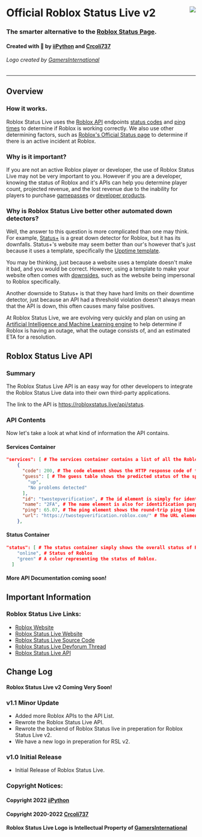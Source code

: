 # <img style="float: right;" src="https://doy2mn9upadnk.cloudfront.net/uploads/default/original/4X/d/8/a/d8a9a1964099afb7c1778761eef6f915c68c3f19.png"> Official Roblox Status Live v2
### The smarter alternative to the [Roblox Status Page](https://status.roblox.com).
#### Created with 🧡 by [iiPython](https://iipython.cf) and [Crcoli737](https://devforum.roblox.com/u/crcoli737)
###### Logo created by [GamersInternational](https://devforum.roblox.com/u/gamersinternational)
***
## Overview
### How it works.
Roblox Status Live uses the [Roblox API](https://devforum.roblox.com/t/collected-list-of-apis/557091) endpoints [status codes](https://developer.mozilla.org/en-US/docs/Web/HTTP/Status) and [ping times](https://www.techtarget.com/searchnetworking/definition/ping) to determine if Roblox is working correctly. We also use other determining factors, such as [Roblox's Official Status page](https://status.roblox.com) to determine if there is an active incident at Roblox.
### Why is it important?
If you are not an active Roblox player or developer, the use of Roblox Status Live may not be very important to you. However if you are a developer, knowing the status of Roblox and it's APIs can help you determine player count, projected revenue, and the lost revenue due to the inability for players to purchase [gamepasses](https://education.roblox.com/en-us/resources/game-passes) or [developer products](https://developer.roblox.com/en-us/articles/Developer-Products-In-Game-Purchases).
### Why is Roblox Status Live better other automated down detectors?
Well, the answer to this question is more complicated than one may think. For example, [Status+](https://status-plus.github.io/StatusPlus/) is a great down detector for Roblox, but it has its downfalls. Status+'s website may seem better than our's however that's just because it uses a template, specifically the [Upptime template](https://github.com/upptime/upptime). 

You may be thinking, just because a website uses a template doesn't make it bad, and you would be correct. However, using a template to make your website often comes with [downsides](https://www.techwalla.com/articles/what-is-the-disadvantage-of-using-a-template), such as the website being impersonal to Roblox specifically. 

Another downside to Status+ is that they have hard limits on their downtime detector, just because an API had a threshold violation doesn't always mean that the API is down, this often causes many false positives. 

At Roblox Status Live, we are evolving very quickly and plan on using an [Artificial Intelligence and Machine Learning engine](https://azure.microsoft.com/en-us/overview/artificial-intelligence-ai-vs-machine-learning/#introduction) to help determine if Roblox is having an outage, what the outage consists of, and an estimated ETA for a resolution. 

## Roblox Status Live API
### Summary
The Roblox Status Live API is an easy way for other developers to integrate the Roblox Status Live data into their own third-party applications.

The link to the API is https://robloxstatus.live/api/status.

### API Contents
Now let's take a look at what kind of information the API contains. 

#### Services Container

```json
"services": [ # The services container contains a list of all the Roblox APIs.
    {
      "code": 200, # The code element shows the HTTP response code of the specified API.
      "guess": [ # The guess table shows the predicted status of the specified API.
        "up", 
        "No problems detected"
      ], 
      "id": "twostepverification", # The id element is simply for identification purposes.
      "name": "2FA", # The name element is also for identification purposes.
      "ping": 65.07, # The ping element shows the round-trip ping time (in milliseconds) for the specified API.
      "url": "https://twostepverification.roblox.com/" # The URL element shows the URL to the specified API.
    }, 
```

#### Status Container
```json
"status": [ # The status container simply shows the overall status of Roblox based on the status of the APIs.
    "online", # Status of Roblox
    "green" # A color representing the status of Roblox.
  ]
```

#### More API Documentation coming soon!

## Important Information

### Roblox Status Live Links:
- [Roblox Website](https://roblox.com/)
- [Roblox Status Live Website](https://robloxstatus.live/)
- [Roblox Status Live Source Code](https://github.com/ii-Python/rsl)
- [Roblox Status Live Devforum Thread](https://devforum.roblox.com/t/roblox-status-live-the-better-automatic-roblox-down-detector/1567879)
- [Roblox Status Live API](https://robloxstatus.live/api/status)

## Change Log

#### Roblox Status Live v2 Coming **Very** Soon!

### v1.1 Minor Update
- Added more Roblox APIs to the API List.
- Rewrote the Roblox Status Live API.
- Rewrote the backend of Roblox Status live in preperation for Roblox Status Live v2.
- We have a new logo in preperation for RSL v2.

### v1.0 Initial Release
- Initial Release of Roblox Status Live.

### Copyright Notices: 
#### Copyright 2022 [iiPython](https://iipython.cf)
#### Copyright 2020-2022 [Crcoli737](https://devforum.roblox.com/u/crcoli737)
#### Roblox Status Live Logo is Intellectual Property of [GamersInternational](https://devforum.roblox.com/u/gamersinternational)
